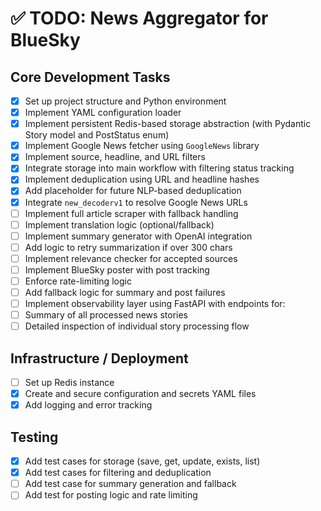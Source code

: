 # ✅ TODO: News Aggregator for BlueSky

## Core Development Tasks

- [x] Set up project structure and Python environment
- [x] Implement YAML configuration loader
- [x] Implement persistent Redis-based storage abstraction (with Pydantic Story model and PostStatus enum)
- [x] Implement Google News fetcher using `GoogleNews` library
- [x] Implement source, headline, and URL filters
- [x] Integrate storage into main workflow with filtering status tracking
- [x] Implement deduplication using URL and headline hashes
- [x] Add placeholder for future NLP-based deduplication
- [x] Integrate `new_decoderv1` to resolve Google News URLs
- [ ] Implement full article scraper with fallback handling
- [ ] Implement translation logic (optional/fallback)
- [ ] Implement summary generator with OpenAI integration
- [ ] Add logic to retry summarization if over 300 chars
- [ ] Implement relevance checker for accepted sources
- [ ] Implement BlueSky poster with post tracking
- [ ] Enforce rate-limiting logic
- [ ] Add fallback logic for summary and post failures
- [ ] Implement observability layer using FastAPI with endpoints for:
- [ ] Summary of all processed news stories
- [ ] Detailed inspection of individual story processing flow

## Infrastructure / Deployment

- [ ] Set up Redis instance
- [x] Create and secure configuration and secrets YAML files
- [x] Add logging and error tracking

## Testing

- [x] Add test cases for storage (save, get, update, exists, list)
- [x] Add test cases for filtering and deduplication
- [ ] Add test case for summary generation and fallback
- [ ] Add test for posting logic and rate limiting
